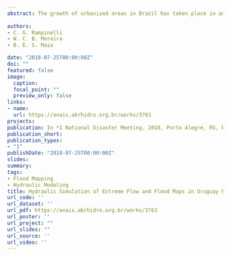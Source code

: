 ```yaml
---
abstract: The growth of urbanized areas in Brazil has taken place in an accelerated way and, in most cases, it occurs without the proper approach on issues related to urban drainage and the delimitation of flood risk areas. There is an increasing on the number of records related to damages and losses caused by floods in cities where people occupy the natural floodplain region. As an alternative to stimulate the relocation of housing situated in natural floodplain areas which are frequently affected by floods, the Federal Government issued The Inter-Ministerial Order (Ministry of National Integration and Ministry of Cities) N. 01/2013. As established in this regulation, in case of flood, with the official recognition of the emergency situation by the Federal Government, the affected municipality should present to the Ministry of National Integration a map with flood risk areas possibly affected by different return periods of events. Among other documents, this information is required so that the Federal Government should provide financial support to relocate houses affected by the event. However, since the publication of this regulation, it has been observed that most of the Brazilian municipalities have great difficulties in presenting such studies, mainly because of technical limitations and lack of resources to hire field survey and data acquisition. In this way, the present work shows a case study in Uruguaiana/RS municipality, in a reach of Uruguai River, which is regularly affected by floods, employing free topographical data from SRTM images, free flow data from National Water Agency data bank and the free hydraulic model- HEC-RAS, from the US Army Corps of Engineers. As result, the study presents a flood map with different return periods and the associated flow.
 
authors:
- C. G. Rampinelli
- W. C. B. Moreira
- B. E. S. Maia

date: "2018-07-25T00:00:00Z"
doi: ""
featured: false
image:
  caption: 
  focal_point: ""
  preview_only: false
links:
- name: 
  url: https://anais.abrhidro.org.br/works/3763
projects:
publication: In *I National Disaster Meeting, 2018, Porto Alegre, RS, Brazil. (in Portuguese)*
publication_short: 
publication_types:
- "1"
publishDate: "2018-07-25T00:00:00Z"
slides: 
summary:  
tags:
- Flood Mapping
- Hydraulic Modeling
title: Hydraulic Simulation of Extreme Flow and Flood Maps in Uruguay River Reach, in Uruguaiana Municipality, Rio Grande do Sul, Brazil.
url_code: ''
url_dataset: ''
url_pdf: https://anais.abrhidro.org.br/works/3763
url_poster: ''
url_project: ""
url_slides: ""
url_source: ''
url_video: ''
---
```




